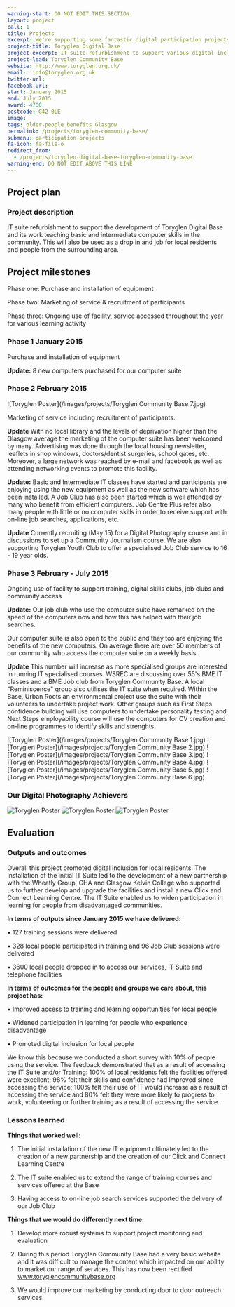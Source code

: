 ```yaml
---
warning-start: DO NOT EDIT THIS SECTION
layout: project
call: 1
title: Projects
excerpt: We're supporting some fantastic digital participation projects. Here are their stories.
project-title: Toryglen Digital Base
project-excerpt: IT suite refurbishment to support various digital inclusion projects
project-lead: Toryglen Community Base
website: http://www.toryglen.org.uk/
email:  info@toryglen.org.uk
twitter-url:
facebook-url:
start: January 2015
end: July 2015
award: 4700
postcode: G42 0LE
image:
tags: older-people benefits Glasgow
permalink: /projects/toryglen-community-base/
submenu: participation-projects
fa-icon: fa-file-o
redirect_from:
  - /projects/toryglen-digital-base-toryglen-community-base
warning-end: DO NOT EDIT ABOVE THIS LINE
---
```


## Project plan

### Project description

IT suite refurbishment to support the development of Toryglen Digital Base and its work teaching basic and intermediate computer skills in the community. This will also be used as a drop in and job for local residents and people from the surrounding area.


## Project milestones

Phase one: Purchase and installation of equipment

Phase two: Marketing of service & recruitment of participants

Phase three: Ongoing use of facility, service accessed throughout the year for various learning activity

### Phase 1 January 2015

Purchase and installation of equipment


**Update:** 8 new computers purchased for our computer suite

### Phase 2 February 2015

![Toryglen Poster](/images/projects/Toryglen Community Base 7.jpg)

Marketing of service including recruitment of participants.

**Update**  With no local library and the levels of deprivation higher than the Glasgow average the marketing of the computer suite has been welcomed by many.  Advertising was done through the local housing newsletter, leaflets in shop windows, doctors/dentist surgeries, school gates, etc.  Moreover, a large network was reached by e-mail and facebook as well as attending networking events to promote this facility.




**Update:** Basic and Intermediate IT classes have started and participants are enjoying using the new equipment as well as the new software which has been installed. A Job Club has also been started which is well attended by many who benefit from efficient computers.  Job Centre Plus refer also many people with little or no computer skills in order to receive support with on-line job searches, applications, etc.

**Update**  Currently recruiting (May 15) for a Digital Photography course and in discussions to set up a Community Journalism course.  We are also supporting Toryglen Youth Club to offer a specialised Job Club service to 16 - 19 year olds.

### Phase 3 February - July 2015

Ongoing use of facility to support training, digital skills clubs, job clubs and community access


**Update:** Our job club who use the computer suite have remarked on the speed of the computers now and how this has helped with their job searches.

Our computer suite is also open to the public and they too are enjoying the benefits of the new computers. On average there are over 50 members of our community who access the computer suite on a weekly basis.

**Update**  This number will increase as more specialised groups are interested in running IT specialised courses.  WSREC are discussing over 55's BME IT classes and a BME Job club from Toryglen Community Base.  A local "Reminiscence" group also utilises the IT suite when required.  Within the Base, Urban Roots an environmental project use the suite with their volunteers to undertake project work.  Other groups such as First Steps confidence building will use computers to undertake personality testing and Next Steps employability course will use the computers for CV creation and on-line programmes to identify skills and strenghts.

![Toryglen Poster](/images/projects/Toryglen Community Base 1.jpg)
![Toryglen Poster](/images/projects/Toryglen Community Base 2.jpg)
![Toryglen Poster](/images/projects/Toryglen Community Base 3.jpg)
![Toryglen Poster](/images/projects/Toryglen Community Base 4.jpg)
![Toryglen Poster](/images/projects/Toryglen Community Base 5.jpg)
![Toryglen Poster](/images/projects/Toryglen Community Base 6.jpg)

### Our Digital Photography Achievers

![Toryglen Poster](/images/projects/toryglen1.jpg)
![Toryglen Poster](/images/projects/toryglen2.jpg)
![Toryglen Poster](/images/projects/toryglen3.jpg)

## Evaluation

### Outputs and outcomes

Overall this project promoted digital inclusion for local residents. The installation of the initial IT Suite led to the development of a new partnership with the Wheatly Group, GHA and Glasgow Kelvin College who supported us to further develop and upgrade the facilities and install a new Click and Connect Learning Centre.  The IT Suite enabled us to widen participation in learning for people from disadvantaged communities.

**In terms of outputs since January 2015 we have delivered:**

•	127 training sessions were delivered

•	328 local people participated in training and 96 Job Club sessions were delivered

•	3600 local people dropped in to access our services, IT Suite and telephone facilities


**In terms of outcomes for the people and groups we care about, this project has:**

•	Improved access to training and learning opportunities for local people

•	Widened participation in learning for people who experience disadvantage

•	Promoted digital inclusion for local people


We know this because we conducted a short survey with 10% of people using the service. The feedback demonstrated that as a result of accessing the IT Suite and/or Training: 100% of local residents felt the facilities offered were excellent; 98% felt their skills and confidence had improved since accessing the service; 100% felt their use of IT would increase as a result of accessing the service and 80% felt they were more likely to progress to work, volunteering or further training as a result of accessing the service.

### Lessons learned

**Things that worked well:**

1.	The initial installation of the new IT equipment ultimately led to the creation of a new partnership and the creation of our Click and Connect Learning Centre

2.	The IT suite enabled us to extend the range of training courses and services offered at the Base

3.	Having access to on-line job search services supported the delivery of our Job Club

**Things that we would do differently next time:**

1.	Develop more robust systems to support project monitoring and evaluation

2.	During this period Toryglen Community Base had a very basic website and it was difficult to manage the content which impacted on our ability to market our range of services.  This has now been rectified www.toryglencommunitybase.org

3.	We would improve our marketing by conducting door to door outreach services
